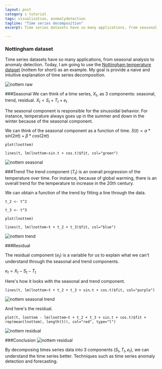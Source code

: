 ```yaml
---
layout: post
category : tutorial
tags: visualization, anomalydetection
tagline: "Time series decomposition"
excerpt: Time series datasets have so many applications, from seasonal analysis to anomaly detection. Today, I am going to use the Nottingham temperature dataset as an example. My goal is provide a naive and intuitive explanation of time series decomposition.

---
```




### Nottingham dataset
Time series datasets have so many applications, from seasonal analysis to anomaly detection. Today, I am going to use the [Nottingham temperature dataset](https://stat.ethz.ch/R-manual/R-devel/library/datasets/html/nottem.html) (nottem for short) as an example. My goal is provide a naive and intuitive explanation of time series decomposition.

![nottem raw]({{site.imgrepo}}/nottem_raw.png)

###Seasonal
We can think of a time series, $X_t$, as 3 components: seasonal, trend, residual. $X_t = S_t + T_t + e_t$

The seasonal component is responsible for the sinusoidal behavior. For instance, temperature always goes up in the summer and down in the winter because of the seasonal component. 

We can think of the seasonal component as a function of time. $S(t) = \alpha * sin(2\pi t) + \beta * cos(2\pi t)$

`plot(lnottem)`

`lines(t, lm(lnottem~sin.t + cos.t)$fit, col="green")`

![nottem seasonal]({{site.imgrepo}}/nottem_seasonal.png)

###Trend
The trend component ($T_t$) is an overall progression of the temperature over time. For instance, because of global warming, there is an overall trend for the temperature to increase in the 20th century.

We can obtain a function of the trend by fitting a line through the data. 

`t_2 <- t^2`

`t_3 <- t^3`

`plot(lnottem)`

`lines(t, lm(lnottem~t + t_2 + t_3)$fit, col="blue")`

![nottem trend]({{site.imgrepo}}/nottem_trend.png)

###Residual

The residual component ($e_t$) is a variable for us to explain what we can't understand through the seasonal and trend components.

$e_t = X_t - S_t - T_t$

Here's how it looks with the seasonal and trend component.

`lines(t, lm(lnottem~t + t_2 + t_3 + sin.t + cos.t)$fit, col="purple")`

![nottem seasonal trend]({{site.imgrepo}}/nottem_seasonal_trend.png)

And here's the residual.

`plot(t, lnottem - lm(lnottem~t + t_2 + t_3 + sin.t + cos.t)$fit + rep(mean(lnottem), length(t)), col="red", type="l")`

![nottem residual]({{site.imgrepo}}/nottem_residual.png)

###Conclusion
![nottem residual]({{site.imgrepo}}/nottem_stl.png)

By decomposing times series data into 3 components ($S_t, T_t, e_t$), we can understand the time series better. Techniques such as time series anomaly detection and forecasting.

